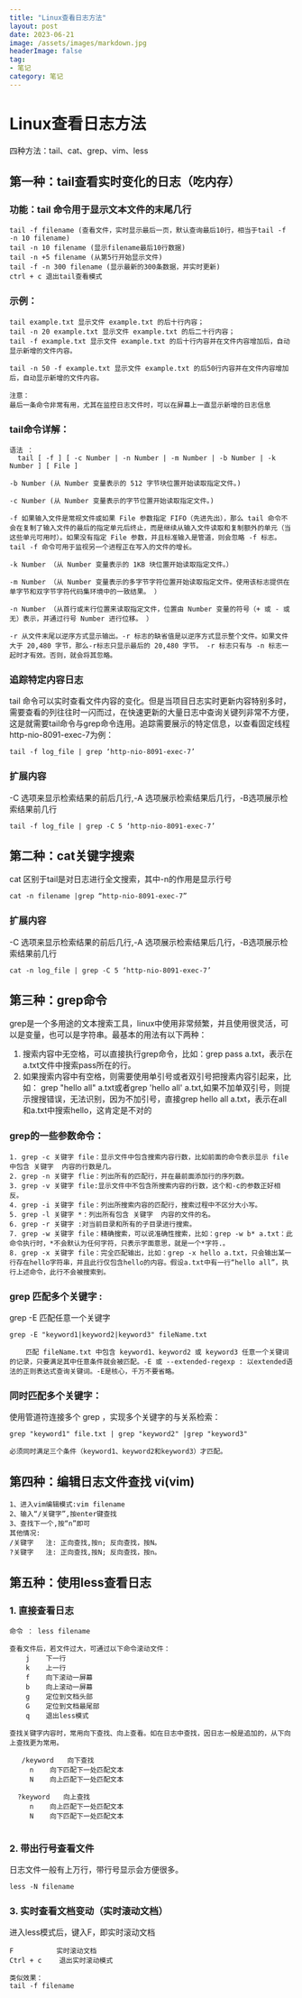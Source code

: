 ```yaml
---
title: "Linux查看日志方法"
layout: post
date: 2023-06-21
image: /assets/images/markdown.jpg
headerImage: false
tag:
- 笔记
category: 笔记
---
```


# Linux查看日志方法

四种方法：tail、cat、grep、vim、less

## 第一种：tail查看实时变化的日志（吃内存）

### 功能：tail 命令用于显示文本文件的末尾几行

```Linux
tail -f filename (查看文件，实时显示最后一页，默认查询最后10行，相当于tail -f -n 10 filename)  
tail -n 10 filename (显示filename最后10行数据)
tail -n +5 filename (从第5行开始显示文件)
tail -f -n 300 filename (显示最新的300条数据，并实时更新)
ctrl + c 退出tail查看模式
```
### 示例：

```Linux
tail example.txt 显示文件 example.txt 的后十行内容；
tail -n 20 example.txt 显示文件 example.txt 的后二十行内容；
tail -f example.txt 显示文件 example.txt 的后十行内容并在文件内容增加后，自动显示新增的文件内容。
 
tail -n 50 -f example.txt 显示文件 example.txt 的后50行内容并在文件内容增加后，自动显示新增的文件内容。
 
注意：
最后一条命令非常有用，尤其在监控日志文件时，可以在屏幕上一直显示新增的日志信息
```

### tail命令详解：

```Linux
语法 ：
  tail [ -f ] [ -c Number | -n Number | -m Number | -b Number | -k Number ] [ File ] 
  
-b Number (从 Number 变量表示的 512 字节块位置开始读取指定文件。) 

-c Number (从 Number 变量表示的字节位置开始读取指定文件。)

-f 如果输入文件是常规文件或如果 File 参数指定 FIFO（先进先出），那么 tail 命令不会在复制了输入文件的最后的指定单元后终止，而是继续从输入文件读取和复制额外的单元（当这些单元可用时）。如果没有指定 File 参数，并且标准输入是管道，则会忽略 -f 标志。tail -f 命令可用于监视另一个进程正在写入的文件的增长。 

-k Number （从 Number 变量表示的 1KB 块位置开始读取指定文件。） 

-m Number （从 Number 变量表示的多字节字符位置开始读取指定文件。使用该标志提供在单字节和双字节字符代码集环境中的一致结果。 ）

-n Number （从首行或末行位置来读取指定文件，位置由 Number 变量的符号（+ 或 - 或无）表示，并通过行号 Number 进行位移。 ）

-r 从文件末尾以逆序方式显示输出。-r 标志的缺省值是以逆序方式显示整个文件。如果文件大于 20,480 字节，那么-r标志只显示最后的 20,480 字节。 -r 标志只有与 -n 标志一起时才有效。否则，就会将其忽略。

```

### 追踪特定内容日志

tail 命令可以实时查看文件内容的变化。但是当项目日志实时更新内容特别多时，需要查看的列往往时一闪而过，在快速更新的大量日志中查询关键列非常不方便，这是就需要tail命令与grep命令连用。追踪需要展示的特定信息，以查看固定线程http-nio-8091-exec-7为例：

```Linux
tail -f log_file | grep ‘http-nio-8091-exec-7’
```

### 扩展内容

-C 选项来显示检索结果的前后几行,-A 选项展示检索结果后几行，-B选项展示检索结果前几行  

```
tail -f log_file | grep -C 5 ‘http-nio-8091-exec-7’
```

## 第二种：cat关键字搜索

cat 区别于tail是对日志进行全文搜索，其中-n的作用是显示行号

```
cat -n filename |grep “http-nio-8091-exec-7”
```

### 扩展内容

-C 选项来显示检索结果的前后几行,-A 选项展示检索结果后几行，-B选项展示检索结果前几行

```
cat -n log_file | grep -C 5 ‘http-nio-8091-exec-7’
```

## 第三种：grep命令

grep是一个多用途的文本搜索工具，linux中使用非常频繁，并且使用很灵活，可以是变量，也可以是字符串。最基本的用法有以下两种：  

1. 搜索内容中无空格，可以直接执行grep命令，比如：grep pass a.txt，表示在a.txt文件中搜索pass所在的行。  
2. 如果搜索内容中有空格，则需要使用单引号或者双引号把搜素内容引起来，比如：
grep "hello all" a.txt或者grep 'hello all' a.txt,如果不加单双引号，则提示搜搜错误，无法识别，因为不加引号，直接grep hello all a.txt，表示在all 和a.txt中搜索hello，这肯定是不对的  

### grep的一些参数命令：

```
1. grep -c 关键字 file：显示文件中包含搜索内容行数，比如前面的命令表示显示 file中包含 关键字  内容的行数是几。
2. grep -n 关键字 flie：列出所有的匹配行，并在最前面添加行的序列数。
3. grep -v 关键字 file:显示文件中不包含所搜索内容的行数，这个和-c的参数正好相反。
4. grep -i 关键字 file：列出所搜索内容的匹配行，搜索过程中不区分大小写。
5. grep -l 关键字 *：列出所有包含 关键字  内容的文件的名。
6. grep -r 关键字 :对当前目录和所有的子目录进行搜索。
7. grep -w 关键字 file：精确搜索，可以说准确性搜索，比如：grep -w b* a.txt：此命令执行时，*不会默认为任何字符，只表示字面意思，就是一个*字符.。
8. grep -x 关键字 file：完全匹配输出，比如：grep -x hello a.txt，只会输出某一行存在hello字符串，并且此行仅包含hello的内容。假设a.txt中有一行“hello all”，执行上述命令，此行不会被搜索到。
```

### grep 匹配多个关键字 :

grep -E 匹配任意一个关键字

```
grep -E "keyword1|keyword2|keyword3" fileName.txt

	匹配 fileName.txt 中包含 keyword1、keyword2 或 keyword3 任意一个关键词的记录，只要满足其中任意条件就会被匹配。-E 或 --extended-regexp : 以extended语法的正则表达式查询关键词。-E是核心，千万不要省略。
```

### 同时匹配多个关键字：

使用管道符连接多个 grep ，实现多个关键字的与关系检索：

```
grep "keyword1" file.txt | grep "keyword2" |grep "keyword3"

必须同时满足三个条件（keyword1、keyword2和keyword3）才匹配。
```



## 第四种：编辑日志文件查找 vi(vim) 

```Linux
1、进入vim编辑模式:vim filename
2、输入“/关键字”,按enter键查找
3、查找下一个,按“n”即可
其他情况:
/关键字   注: 正向查找,按n; 反向查找，按N。
?关键字   注: 正向查找,按N; 反向查找，按n。
```

## 第五种：使用less查看日志

### 1. 直接查看日志

```
命令 ： less filename
 
查看文件后，若文件过大，可通过以下命令滚动文件：
    j    下一行
    k    上一行
    f    向下滚动一屏幕
    b    向上滚动一屏幕
    g    定位到文档头部
    G    定位到文档最尾部
    q    退出less模式
 
查找关键字内容时，常用向下查找、向上查看。如在日志中查找，因日志一般是追加的，从下向上查找更为常用。
 
   /keyword　　向下查找
     n    向下匹配下一处匹配文本
     N    向上匹配下一处匹配文本
 
  ?keyword　　向上查找
     n    向上匹配下一处匹配文本
     N    向下匹配下一处匹配文本
     
```

### 2. 带出行号查看文件
 
日志文件一般有上万行，带行号显示会方便很多。
 
```Linux
less -N filename
```

### 3. 实时查看文档变动（实时滚动文档）

进入less模式后，键入F，即实时滚动文档
 
```
F    　　　　实时滚动文档
Ctrl + c　　 退出实时滚动模式
 
类似效果：
tail -f filename

```








